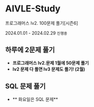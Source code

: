 # AIVLE-Study

프로그래머스 lv2. 100문제 풀기[시즌6]

2024.01.01 - 2024.02.29 `진행중`

## 하루에 2문제 풀기

- **프로그래머스 lv2.문제 1월에 50문제 풀기**
- **lv2 문제 다 풀면 lv3 문제도 풀기! (2월)**


## SQL 문제 풀기
- ** 화요일은 SQL 문제**
